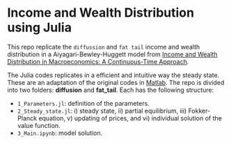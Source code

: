 # Income and Wealth Distribution using Julia
This repo replicate the `diffussion` and `fat tail` income and wealth distribution in a Aiyagari-Bewley-Huggett model from [Income and Wealth Distribution in Macroeconomics: A Continuous-Time Approach](https://benjaminmoll.com/wp-content/uploads/2019/07/HACT.pdf). 

The Julia codes replicates in a efficient and intuitive way the steady state. These are an adaptation of the original codes in [Matlab](https://benjaminmoll.com/codes/). The repo is divided into two folders: **diffusion** and **fat_tail**. Each has the following structure: 

- `1_Parameters.jl`: definition of the parameters.
- `2_Steady_state.jl`: i) steady state, ii) partial equilibrium, iii) Fokker-Planck equation, v) updating of prices, and vi) individual solution of the value function.  
-  `3_Main.ipynb`: model solution.

